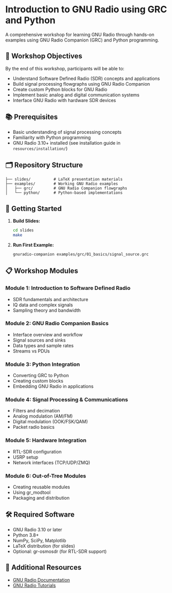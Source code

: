 # Introduction to GNU Radio using GRC and Python

A comprehensive workshop for learning GNU Radio through hands-on examples using GNU Radio Companion (GRC) and Python programming.

## 🎯 Workshop Objectives

By the end of this workshop, participants will be able to:
- Understand Software Defined Radio (SDR) concepts and applications
- Build signal processing flowgraphs using GNU Radio Companion
- Create custom Python blocks for GNU Radio
- Implement basic analog and digital communication systems
- Interface GNU Radio with hardware SDR devices

## 📚 Prerequisites

- Basic understanding of signal processing concepts
- Familiarity with Python programming
- GNU Radio 3.10+ installed (see installation guide in `resources/installation/`)

## 🗂️ Repository Structure

```
├── slides/          # LaTeX presentation materials
├── examples/        # Working GNU Radio examples
│   ├── grc/         # GNU Radio Companion flowgraphs
│   └── python/      # Python-based implementations
```

## 🚀 Getting Started

1. **Build Slides:**
   ```bash
   cd slides
   make
   ```

2. **Run First Example:**
   ```bash
   gnuradio-companion examples/grc/01_basics/signal_source.grc
   ```

## 📋 Workshop Modules

### Module 1: Introduction to Software Defined Radio
- SDR fundamentals and architecture
- IQ data and complex signals
- Sampling theory and bandwidth

### Module 2: GNU Radio Companion Basics
- Interface overview and workflow
- Signal sources and sinks
- Data types and sample rates
- Streams vs PDUs

### Module 3: Python Integration
- Converting GRC to Python
- Creating custom blocks
- Embedding GNU Radio in applications

### Module 4: Signal Processing & Communications
- Filters and decimation
- Analog modulation (AM/FM)
- Digital modulation (OOK/FSK/QAM)
- Packet radio basics

### Module 5: Hardware Integration
- RTL-SDR configuration
- USRP setup
- Network interfaces (TCP/UDP/ZMQ)

### Module 6: Out-of-Tree Modules
- Creating reusable modules
- Using gr_modtool
- Packaging and distribution

## 🛠️ Required Software

- GNU Radio 3.10 or later
- Python 3.8+
- NumPy, SciPy, Matplotlib
- LaTeX distribution (for slides)
- Optional: gr-osmosdr (for RTL-SDR support)

## 📖 Additional Resources

- [GNU Radio Documentation](https://www.gnuradio.org/doc/)
- [GNU Radio Tutorials](https://wiki.gnuradio.org/index.php/Tutorials)

